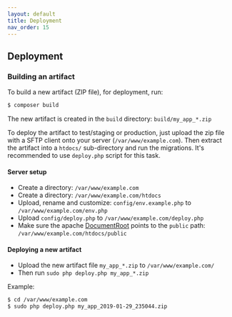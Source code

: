 ```yaml
---
layout: default
title: Deployment
nav_order: 15
---
```


## Deployment

### Building an artifact

To build a new artifact (ZIP file), for deployment, run:

``` bash
$ composer build
```

The new artifact is created in the `build` directory: `build/my_app_*.zip`

To deploy the artifact to test/staging or production, just upload
the zip file with a SFTP client onto your server (`/var/www/example.com`).
Then extract the artifact into a `htdocs/` sub-directory and run the migrations. 
It's recommended to use `deploy.php` script for this task.

#### Server setup

* Create a directory: `/var/www/example.com`
* Create a directory: `/var/www/example.com/htdocs`
* Upload, rename and customize: `config/env.example.php` to `/var/www/example.com/env.php`
* Upload `config/deploy.php` to `/var/www/example.com/deploy.php`
* Make sure the apache [DocumentRoot](https://httpd.apache.org/docs/2.4/en/mod/core.html#documentroot) points to the `public` path: `/var/www/example.com/htdocs/public`

#### Deploying a new artifact

* Upload the new artifact file `my_app_*.zip` to `/var/www/example.com/`
* Then run `sudo php deploy.php my_app_*.zip`

Example:

```bash
$ cd /var/www/example.com
$ sudo php deploy.php my_app_2019-01-29_235044.zip
```
